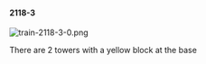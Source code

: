 #### 2118-3
![train-2118-3-0.png](https://github.com/lil-lab/nlvr/raw/master/nlvr/train/images/17/train-2118-3-0.png "train-2118-3-0.png")

There are 2 towers with a yellow block at the base